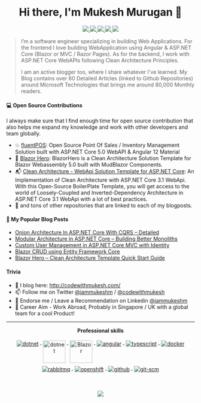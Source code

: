 <h1 align="center">Hi there, I'm Mukesh Murugan 👋</h1>

<p align="center"> 
 <a href="https://twitter.com/iammukeshm" alt="mukesh's twitter">
   <img src="https://img.shields.io/badge/-@iammukeshm-%231DA1F2?style=flat-square&logo=twitter&logoColor=ffffff" />
 </a>
 <a href="https://github.com/iammukeshm" alt="mukesh's github">
   <img src="https://img.shields.io/badge/-@iammukeshm-%23181717?style=flat-square&logo=github" />
 </a>
 <a href="https://www.linkedin.com/in/iammukeshm" alt="mukesh's linkedin">
   <img src="https://img.shields.io/badge/-iammukeshm-blue?style=flat-square&logo=Linkedin&logoColor=white&link=https://www.linkedin.com/in/iammukeshm" />
 </a>
 <a href="https://codewithmukesh.com" alt="mukesh's blog">
   <img src="https://img.shields.io/badge/codewithmukesh.com-brightgreen?style=flat-square" />
 </a>
 <a>
   <img src="https://komarev.com/ghpvc/?username=iammukeshm&color=ff69b4&style=flat-square" />
 </a>
</p>


> I’m a software engineer specializing in building Web Applications. For the frontend I love building WebApplication using Angular & ASP.NET Core (Blazor or MVC / Razor Pages). As for the backend, I work with ASP.NET Core WebAPIs following Clean Architecture Principles. 
> 
> I am an active blogger too, where I share whatever I've learned. My Blog contains over 60 Detailed Articles (linked to Github Repositories) around Microsoft Technologies that brings me around 80,000 Monthly readers.

#### 💻 Open Source Contributions

I always make sure that I find enough time for open source contribution that also helps me expand my knowledge and work with other developers and team globally.

- 💥 [fluentPOS](https://github.com/fluentpos/fluentpos): Open Source Point Of Sales / Inventory Management Solution built with ASP.NET Core 5.0 WebAPI & Angular 12 Material
- 🛒 [Blazor Hero](https://github.com/blazorhero/CleanArchitecture): BlazorHero is a Clean Architecture Solution Template for Blazor Webassembly 5.0 built with MudBlazor Components.
- 📬 [Clean Architecture - WebApi Solution Template for ASP.NET Core](https://github.com/iammukeshm/CleanArchitecture.WebApi): An Implementation of Clean Architecture with ASP.NET Core 3.1 WebApi. With this Open-Source BoilerPlate Template, you will get access to the world of Loosely-Coupled and Inverted-Dependency Architecture in ASP.NET Core 3.1 WebApi with a lot of best practices.
- 🥇 and tons of other repositories that are linked to each of my blogposts.


#### 📙 My Popular Blog Posts
- [Onion Architecture In ASP.NET Core With CQRS – Detailed](https://codewithmukesh.com/blog/onion-architecture-in-aspnet-core/)
- [Modular Architecture in ASP.NET Core – Building Better Monoliths](https://codewithmukesh.com/blog/modular-architecture-in-aspnet-core/)
- [Custom User Management in ASP.NET Core MVC with Identity](https://codewithmukesh.com/blog/user-management-in-aspnet-core-mvc/)
- [Blazor CRUD using Entity Framework Core](https://codewithmukesh.com/blog/blazor-crud-with-entity-framework-core/)
- [Blazor Hero – Clean Architecture Template Quick Start Guide](https://codewithmukesh.com/blog/blazor-hero-quick-start-guide/)

#### Trivia
- 📝 I blog here: http://codewithmukesh.com/
- 📫 Follow me on Twitter [@iammukeshm](https://twitter.com/iammukeshm) / [@codewithmukesh](https://twitter.com/codewithmukesh)
- 🦸 Endorse me / Leave a Recommendation on Linkedin [@iammukeshm](https://www.linkedin.com/in/iammukeshm/)
- 🦸 Career Aim - Work Abroad, Probably in Singapore / UK with a global team for a cool Product! 

---

<p align="center"> 
 <strong>
  Professional skills
  </strong>
</p>

<p align="center">
  <a href="https://dotnet.microsoft.com/">
    <img src="https://www.vectorlogo.zone/logos/dotnet/dotnet-ar21.svg" alt="dotnet" style="vertical-align:top; margin:4px;">
  </a>
  <a href="https://dotnet.microsoft.com/">
    <img src="https://upload.wikimedia.org/wikipedia/commons/e/ee/.NET_Core_Logo.svg" height="60px" alt="dotnet" style="vertical-align:top; margin:4px;">
  </a>
  <a href="https://dotnet.microsoft.com/apps/aspnet/web-apps/blazor">
    <img src="https://upload.wikimedia.org/wikipedia/commons/d/d0/Blazor.png" alt="Blazor" height="60px" style="vertical-align:top; margin:4px">
  </a>
  <a href="https://angular.io">
    <img src="https://www.vectorlogo.zone/logos/angular/angular-ar21.svg" alt="angular" style="vertical-align:top; margin:4px;">
  </a>
  <a href="">
    <img src="https://www.vectorlogo.zone/logos/typescriptlang/typescriptlang-ar21.svg" alt="typescript" style="vertical-align:top; margin:4px;">
  </a>  
  <a href="https://hub.docker.com/">
    <img src="https://www.vectorlogo.zone/logos/docker/docker-ar21.svg" alt="docker" style="vertical-align:top; margin:4px">
  </a>
   <a href="https://www.rabbitmq.com">
    <img src="https://www.vectorlogo.zone/logos/rabbitmq/rabbitmq-ar21.svg" alt="rabbitmq" style="vertical-align:top; margin:4px">
  </a>
  <a href="https://www.openshift.com">
    <img src="https://www.vectorlogo.zone/logos/openshift/openshift-ar21.svg" alt="openshift" style="vertical-align:top; margin:4px">
  </a>
  <a href="https://www.github.com">
    <img src="https://www.vectorlogo.zone/logos/github/github-ar21.svg" alt="github" style="vertical-align:top; margin:4px">
  </a>
  <a href="https://www.git.com">
    <img src="https://www.vectorlogo.zone/logos/git-scm/git-scm-ar21.svg" alt="git-scm" style="vertical-align:top; margin:4px">
  </a>
</p>
<br/>

<p align="center">
  <a href="#" alt="mukesh's github stats"><img src="https://github-readme-stats.vercel.app/api?username=iammukeshm" /></a>
</p>

